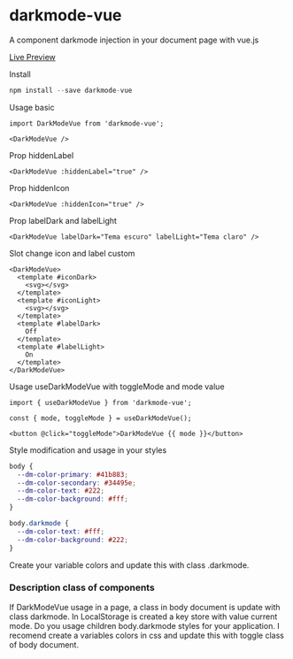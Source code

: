 # darkmode-vue

A component darkmode injection in your document page with vue.js

<a href="https://darkmode-vue.web.app" target="_blank">Live Preview</a>

Install
```js
npm install --save darkmode-vue
```

Usage basic
```vue
import DarkModeVue from 'darkmode-vue';

<DarkModeVue />
```

Prop hiddenLabel
```vue
<DarkModeVue :hiddenLabel="true" />
```

Prop hiddenIcon
```vue
<DarkModeVue :hiddenIcon="true" />
```

Prop labelDark and labelLight
```vue
<DarkModeVue labelDark="Tema escuro" labelLight="Tema claro" />
```

Slot change icon and label custom
```vue
<DarkModeVue>
  <template #iconDark>
    <svg></svg>
  </template>
  <template #iconLight>
    <svg></svg>
  </template>
  <template #labelDark>
    Off
  </template>
  <template #labelLight>
    On
  </template>
</DarkModeVue>
```

Usage useDarkModeVue with toggleMode and mode value
```vue
import { useDarkModeVue } from 'darkmode-vue';

const { mode, toggleMode } = useDarkModeVue();

<button @click="toggleMode">DarkModeVue {{ mode }}</button>
```

Style modification and usage in your styles
```css
body {
  --dm-color-primary: #41b883;
  --dm-color-secondary: #34495e;
  --dm-color-text: #222;
  --dm-color-background: #fff;
}

body.darkmode {
  --dm-color-text: #fff;
  --dm-color-background: #222;
}
```
Create your variable colors and update this with class .darkmode.

### Description class of components
If DarkModeVue usage in a page, a class in body document is update with class darkmode.
In LocalStorage is created a key store with value current mode.
Do you usage children body.darkmode styles for your application.
I recomend create a variables colors in css and update this with toggle class of body document.

